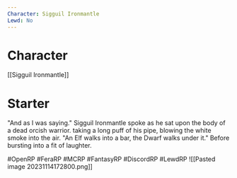 ```yaml
---
Character: Sigguil Ironmantle
Lewd: No
---
```

# Character
[[Sigguil Ironmantle]]

# Starter
"And as I was saying."  Sigguil Ironmantle spoke as he sat upon the body of a dead orcish warrior. taking a long puff of his pipe, blowing the white smoke into the air. "An Elf walks into a bar, the Dwarf walks under it." Before bursting into a fit of laughter.

#OpenRP #FeraRP #MCRP #FantasyRP #DiscordRP #LewdRP
![[Pasted image 20231114172800.png]]